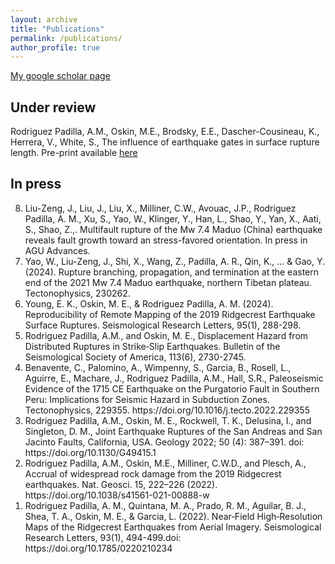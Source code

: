 ```yaml
---
layout: archive
title: "Publications"
permalink: /publications/
author_profile: true
---
```


 [My google scholar page](https://scholar.google.com/citations?user=eq-YN5sAAAAJ&hl=en)

## Under review

Rodriguez Padilla, A.M., Oskin, M.E., Brodsky, E.E., Dascher-Cousineau, K., Herrera, V., White, S., The influence of earthquake gates in surface rupture length. Pre-print available [here](essopenarchive.org/users/700353/articles/687281-the-influence-of-earthquake-gates-on-surface-rupture-length)

## In press

<ol reversed>
  <li> Liu-Zeng, J., Liu, J., Liu, X., Milliner, C.W., Avouac, J.P., Rodriguez Padilla, A. M., Xu, S., Yao, W., Klinger, Y., Han, L., Shao, Y., Yan, X., Aati, S., Shao, Z.,. Multifault rupture of the Mw 7.4 Maduo (China) earthquake reveals fault growth toward an stress-favored orientation.​ In press in AGU Advances. </li>
  <li> Yao, W., Liu-Zeng, J., Shi, X., Wang, Z., Padilla, A. R., Qin, K., ... & Gao, Y. (2024). Rupture branching, propagation, and termination at the eastern end of the 2021 Mw 7.4 Maduo earthquake, northern Tibetan plateau. Tectonophysics, 230262. </li>
  <li>  Young, E. K., Oskin, M. E., & Rodriguez Padilla, A. M. (2024). Reproducibility of Remote Mapping of the 2019 Ridgecrest Earthquake Surface Ruptures. Seismological Research Letters, 95(1), 288-298. </li>
  <li> Rodriguez Padilla, A.M., and Oskin, M. E., Displacement Hazard from Distributed Ruptures in Strike‐Slip Earthquakes. Bulletin of the Seismological Society of America, 113(6), 2730-2745. </li>  
  <li> Benavente, C., Palomino, A., Wimpenny, S., Garcia, B., Rosell, L., Aguirre, E., Machare, J., Rodriguez Padilla, A.M., Hall, S.R., Paleoseismic Evidence of the 1715 CE Earthquake on the Purgatorio Fault in Southern Peru: Implications for Seismic Hazard in Subduction Zones. Tectonophysics, 229355. https://doi.org/10.1016/j.tecto.2022.229355 </li>  
  <li>  Rodriguez Padilla, A.M., Oskin, M. E., Rockwell, T. K., Delusina, I., and Singleton, D. M., Joint Earthquake Ruptures of the San Andreas and San Jacinto Faults, California, USA. Geology 2022; 50 (4): 387–391. doi: https://doi.org/10.1130/G49415.1 </li>  
  <li> Rodriguez Padilla, A.M., Oskin, M.E., Milliner, C.W.D., and Plesch, A., Accrual of widespread rock damage from the 2019 Ridgecrest earthquakes. Nat. Geosci. 15, 222–226 (2022). https://doi.org/10.1038/s41561-021-00888-w </li>  
  <li> Rodriguez Padilla, A. M., Quintana, M. A., Prado, R. M., Aguilar, B. J., Shea, T. A., Oskin, M. E., & Garcia, L. (2022). Near‐Field High‐Resolution Maps of the Ridgecrest Earthquakes from Aerial Imagery. Seismological Research Letters, 93(1), 494-499.doi: https://doi.org/10.1785/0220210234 </li>  

</ol>



